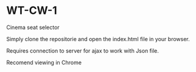 # WT-CW-1
Cinema seat selector

Simply clone the repositorie and open the index.html file in your browser.

Requires connection to server for ajax to work with Json file.

Recomend viewing in Chrome
